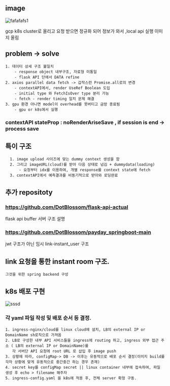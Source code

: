 ## image
![fafafafs1](https://github.com/user-attachments/assets/59b7e007-c589-476b-b63d-fe2ae4847427)

gcp k8s cluster로 올리고 요청 받으면 정규화 되어 정보가 와서 ,local api 실행 이미지 올림

## problem -> solve
    1. 데이터 상세 구조 불일치
        - response object 내부구조, 자료형 미통일
        - flask API 단에서 DATA refine 
    2. axios parallel data fetch -> 갑작스런 Promise.all로의 변경
        - contextAPI에서, render UseRef Boolean 도입
        - initial type 와 FetchIsOver type 분리 가능
        - fetch - render timing 일치 문제 해결
    3. gpu 환경 아니면 model이 overhead를 못버티고 금방 종료됨
        - gpu or k8s에서 실행
    
### contextAPI stateProp : noRenderAriseSave , if session is end -> process save

## 특이 구조
      1. image upload 사이즈에 맞는 dummy context 생성을 함
      2. 그리고 imageURL(cloud)를 받아 다음 상태로 넘김 + dummydata(loading)
          - 요청부터 idx를 이용하여, 개별 response를 context state에 fetch
      3. contextAPI에서 예측결과를 비동기적으로 받아와 로딩완료
    

## 추가 repositoty

### https://github.com/DotBlossom/flask-api-actual
flask api buffer 서버 구조 설명


### https://github.com/DotBlossom/payday_springboot-main
jwt 구조가 아닌 임시 link-instant_user 구조


## link 요청을 통한 instant room 구조.
    그것을 위한 spring backend 구성

## k8s 배포 구현
![sssd](https://github.com/user-attachments/assets/3eab83dd-a0da-4e42-8c53-1dd0e068f33c)


### 각 yaml 파일 작성 및 배포 순서 등 결정.

    1. ingress-nginx/cloud를 linux cloud에 설치, LB의 external IP or DomainName sh로직으로 가져옴
    2. LB로 구성한 내부 API 서비스들을 ingress에 routing 하고, ingress 외부 접근 주소 ( LB의 external IP or DomainName)를
       각 서버단 API 요청에 root URL 로 삽입 후 image push
    3. 상황에 따라, configMap-> DB -> 이후는 유동적으로 배포 순서 결정(이미지 build를 각자 상황에 맞게 유동적으로 중간중간 하는 경우 존재)
    4. secret key를 configMap secret || linux container 내부에 접속하여, 파일 생성 후 echo > filename 해주자
    5. ingress-config.yaml 을 k8s에 적용 후, 전체 server 확정 구동.
